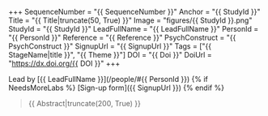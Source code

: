 +++
SequenceNumber = "{{ SequenceNumber }}"
Anchor = "{{ StudyId }}"
Title = "{{ Title|truncate(50, True) }}"
Image = "figures/{{ StudyId }}.png"
StudyId = "{{ StudyId }}"
LeadFullName = "{{ LeadFullName }}"
PersonId = "{{ PersonId }}"
Reference = "{{ Reference }}"
PsychConstruct = "{{ PsychConstruct }}"
SignupUrl = "{{ SignupUrl }}"
Tags = ["{{ StageName|title }}", "{{ Theme }}"]
DOI = "{{ Doi }}"
DoiUrl = "https://dx.doi.org/{{ DOI }}"
+++

Lead by [{{ LeadFullName }}](/people/#{{ PersonId }})
{% if NeedsMoreLabs %}
[Sign-up form]({{ SignupUrl }})
{% endif %}

> {{ Abstract|truncate(200, True) }}